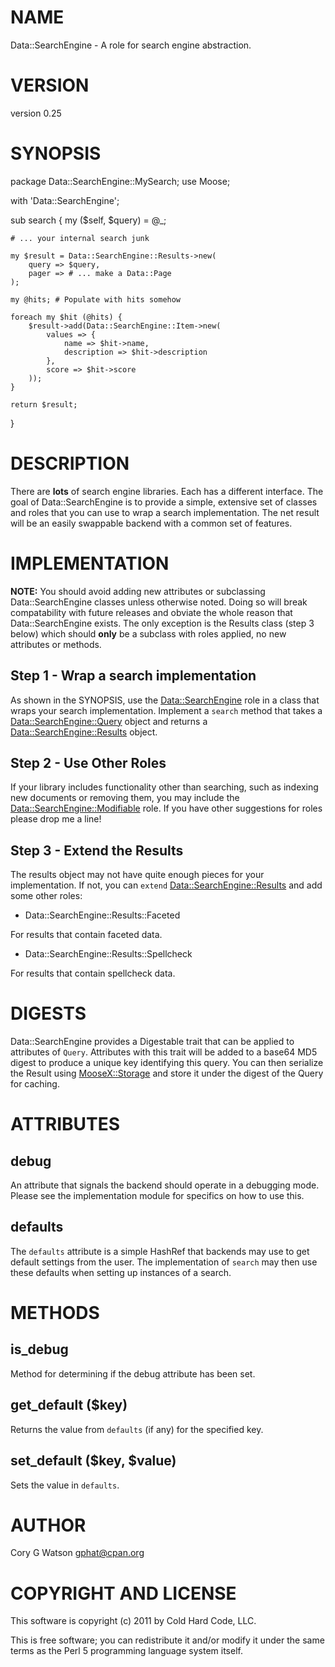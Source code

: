 # NAME

Data::SearchEngine - A role for search engine abstraction.

# VERSION

version 0.25

# SYNOPSIS

  package Data::SearchEngine::MySearch;
  use Moose;

  with 'Data::SearchEngine';

  sub search {
    my ($self, $query) = @_;

    # ... your internal search junk

    my $result = Data::SearchEngine::Results->new(
        query => $query,
        pager => # ... make a Data::Page
    );

    my @hits; # Populate with hits somehow

    foreach my $hit (@hits) {
        $result->add(Data::SearchEngine::Item->new(
            values => {
                name => $hit->name,
                description => $hit->description
            },
            score => $hit->score
        ));
    }

    return $result;
  }

# DESCRIPTION

There are __lots__ of search engine libraries.  Each has a different interface.
The goal of Data::SearchEngine is to provide a simple, extensive set of
classes and roles that you can use to wrap a search implementation.  The net
result will be an easily swappable backend with a common set of features.

# IMPLEMENTATION

__NOTE:__ You should avoid adding new attributes or subclassing
Data::SearchEngine classes unless otherwise noted. Doing so will break
compatability with future releases and obviate the whole reason that
Data::SearchEngine exists.  The only exception is the Results class (step 3
below) which should __only__ be a subclass with roles applied, no new attributes
or methods.

## Step 1 - Wrap a search implementation

As shown in the SYNOPSIS, use the [Data::SearchEngine](http://search.cpan.org/perldoc?Data::SearchEngine) role in a class that
wraps your search implementation.  Implement a `search` method that takes a
[Data::SearchEngine::Query](http://search.cpan.org/perldoc?Data::SearchEngine::Query) object and returns a
[Data::SearchEngine::Results](http://search.cpan.org/perldoc?Data::SearchEngine::Results) object.

## Step 2 - Use Other Roles

If your library includes functionality other than searching, such as indexing
new documents or removing them, you may include the 
[Data::SearchEngine::Modifiable](http://search.cpan.org/perldoc?Data::SearchEngine::Modifiable) role.  If you have other suggestions for
roles please drop me a line!

## Step 3 - Extend the Results

The results object may not have quite enough pieces for your implementation.
If not, you can `extend` [Data::SearchEngine::Results](http://search.cpan.org/perldoc?Data::SearchEngine::Results) and add some other
roles:

- Data::SearchEngine::Results::Faceted

For results that contain faceted data.

- Data::SearchEngine::Results::Spellcheck

For results that contain spellcheck data.

# DIGESTS

Data::SearchEngine provides a Digestable trait that can be applied to
attributes of `Query`.  Attributes with this trait will be added to
a base64 MD5 digest to produce a unique key identifying this query.  You can
then serialize the Result using [MooseX::Storage](http://search.cpan.org/perldoc?MooseX::Storage) and store it under the
digest of the Query for caching.

# ATTRIBUTES

## debug

An attribute that signals the backend should operate in a debugging mode.
Please see the implementation module for specifics on how to use this.

## defaults

The `defaults` attribute is a simple HashRef that backends may use to get
default settings from the user.  The implementation of `search` may then use
these defaults when setting up instances of a search.

# METHODS

## is_debug

Method for determining if the debug attribute has been set.

## get_default ($key)

Returns the value from `defaults` (if any) for the specified key.

## set_default ($key, $value)

Sets the value in `defaults`.

# AUTHOR

Cory G Watson <gphat@cpan.org>

# COPYRIGHT AND LICENSE

This software is copyright (c) 2011 by Cold Hard Code, LLC.

This is free software; you can redistribute it and/or modify it under
the same terms as the Perl 5 programming language system itself.